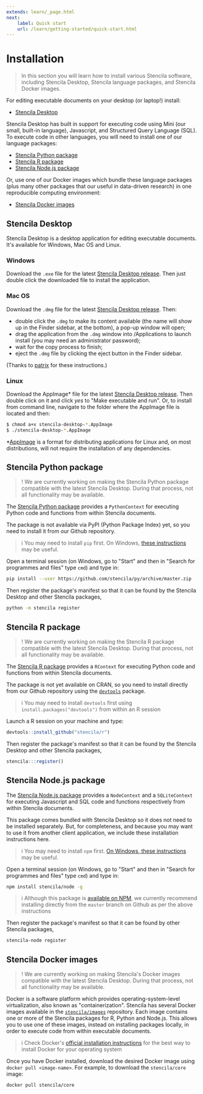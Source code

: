```yaml
---
extends: learn/_page.html
next:
    label: Quick start
    url: /learn/getting-started/quick-start.html
---
```


# Installation

> In this section you will learn how to install various Stencila software, including Stencila Desktop, Stencila language packages, and Stencila Docker images.

For editing executable documents on your desktop (or laptop!) install:

- [Stencila Desktop](#stencila-desktop)

Stencila Desktop has built in support for executing code using Mini (our small, built-in language), Javascript, and Structured Query Language (SQL). To execute code in other languages, you will need to install one of our language packages:

- [Stencila Python package](#stencila-python-package)
- [Stencila R package](#stencila-r-package)
- [Stencila Node.js package](#stencila-node.js-package)

Or, use one of our Docker images which bundle these language packages (plus many other packages that our useful in data-driven research) in one reproducible computing environment:

- [Stencila Docker images](#stencila-docker-images)


## Stencila Desktop

Stencila Desktop is a desktop application for editing executable documents. It's available for Windows, Mac OS and Linux.

### Windows

Download the `.exe` file for the latest [Stencila Desktop release]( https://github.com/stencila/desktop/releases). Then just double click the downloaded file to install the application.

### Mac OS

Download the `.dmg` file for the latest [Stencila Desktop release]( https://github.com/stencila/desktop/releases). Then:
 - double click the `.dmg` to make its content available (the name will show up in the Finder sidebar, at the bottom), a pop-up window will open;
 - drag the application from the `.dmg` window into /Applications to launch install (you may need an administrator password);
 - wait for the copy process to finish;
 - eject the `.dmg` file by clicking the eject button in the Finder sidebar.

(Thanks to [patrix](https://apple.stackexchange.com/a/64848) for these instructions.)

### Linux

Download the AppImage\* file for the latest [Stencila Desktop release]( https://github.com/stencila/desktop/releases). Then double click on it and click *yes* to "Make executable and run". Or, to install from command line, navigate to the folder where the AppImage file is located and then:

```bash
$ chmod a+x stencila-desktop-*.AppImage
$ ./stencila-desktop-*.AppImage
```
\*[AppImage](http://appimage.org/) is a format for distributing applications for Linux and, on most distributions, will not require the installation of any dependencies.


## Stencila Python package

>! We are currently working on making the Stencila Python package compatible with the latest Stencila Desktop. During that process, not all functionality may be available.

The [Stencila Python package](https://github.com/stencila/py) provides a `PythonContext` for executing Python code and functions from within Stencila documents.

The package is not available via PyPI (Python Package Index) yet, so you need to install it from our Github repository. 

>i You may need to install `pip` first. On Windows, [these instructions](https://dev.to/el_joft/installing-pip-on-windows) may be useful.

Open a terminal session (on Windows, go to "Start" and then in "Search for programmes and files" type `cmd`) and type in:

```bash
pip install --user https://github.com/stencila/py/archive/master.zip
```

Then register the package's manifest so that it can be found by the Stencila Desktop and other Stencila packages,

```bash
python -m stencila register
```


## Stencila R package

>! We are currently working on making the Stencila R package compatible with the latest Stencila Desktop. During that process, not all functionality may be available.

The [Stencila R package](https://github.com/stencila/r) provides a `RContext` for executing Python code and functions from within Stencila documents.

The package is not yet available on CRAN, so you need to install directly from our Github repository using the [`devtools`](https://github.com/hadley/devtools) package.

>i You may need to install `devtools` first using `install.packages("devtools")` from within an R session

Launch a R session on your machine and type:

```r
devtools::install_github("stencila/r")
```

Then register the package's manifest so that it can be found by the Stencila Desktop and other Stencila packages,

```r
stencila:::register()
```


## Stencila Node.js package

The [Stencila Node.js package](https://github.com/stencila/node) provides a `NodeContext` and a `SQLiteContext` for executing Javascript and SQL code and functions respectively from within Stencila documents.

This package comes bundled with Stencila Desktop so it does not need to be installed separately. But, for completeness, and because you may want to use it from another client application, we include these installation instructions here.

>i You may need to install `npm` first. [On Windows, these instructions](http://blog.teamtreehouse.com/install-node-js-npm-windows) may be useful.

Open a terminal session (on Windows, go to "Start" and then in "Search for programmes and files" type `cmd`) and type in:

```bash
npm install stencila/node -g
```

>i Although this package is [available on NPM](https://www.npmjs.com/package/stencila-node), we currently recommend installing directly from the `master` branch on Github as per the above instructions

Then register the package's manifest so that it can be found by other Stencila packages,

```bash
stencila-node register
```


## Stencila Docker images

>! We are currently working on making Stencila's Docker images compatible with the latest Stencila Desktop. During that process, not all functionality may be available.

Docker is a software platform which provides operating-system-level virtualization, also known as "containerization". Stencila has several Docker images available in the [`stencila/images`](https://github.com/stencila/images) repository. Each image contains one or more of the Stencila packages for R, Python and Node.js. This allows you to use one of these images, instead on installing packages locally, in order to execute code from within executable documents.

>i Check Docker's [official installation instructions](https://docs.docker.com/install/) for the best way to install Docker for your operating system

Once you have Docker installed, download the desired Docker image using `docker pull <image-name>`. For example, to download the `stencila/core` image:


```bash
docker pull stencila/core
```
